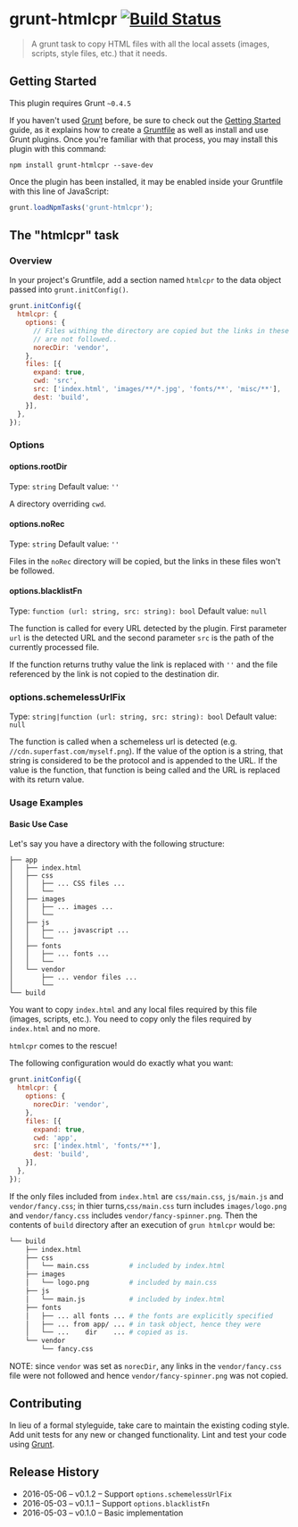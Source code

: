 # grunt-htmlcpr [![Build Status](https://travis-ci.org/PlanitarInc/grunt-htmlcpr.svg?branch=master)](https://travis-ci.org/PlanitarInc/grunt-htmlcpr)

> A grunt task to copy HTML files with all the local assets (images, scripts, style files, etc.) that it needs.

## Getting Started
This plugin requires Grunt `~0.4.5`

If you haven't used [Grunt](http://gruntjs.com/) before, be sure to check out the [Getting Started](http://gruntjs.com/getting-started) guide, as it explains how to create a [Gruntfile](http://gruntjs.com/sample-gruntfile) as well as install and use Grunt plugins. Once you're familiar with that process, you may install this plugin with this command:

```shell
npm install grunt-htmlcpr --save-dev
```

Once the plugin has been installed, it may be enabled inside your Gruntfile with this line of JavaScript:

```js
grunt.loadNpmTasks('grunt-htmlcpr');
```

## The "htmlcpr" task

### Overview
In your project's Gruntfile, add a section named `htmlcpr` to the data object passed into `grunt.initConfig()`.

```js
grunt.initConfig({
  htmlcpr: {
    options: {
      // Files withing the directory are copied but the links in these files
      // are not followed..
      norecDir: 'vendor',
    },
    files: [{
      expand: true,
      cwd: 'src',
      src: ['index.html', 'images/**/*.jpg', 'fonts/**', 'misc/**'],
      dest: 'build',
    }],
  },
});
```

### Options

#### options.rootDir
Type: `string`
Default value: `''`

A directory overriding `cwd`.

#### options.noRec
Type: `string`
Default value: `''`

Files in the `noRec` directory will be copied, but the links in these files
won't be followed.

#### options.blacklistFn
Type: `function (url: string, src: string): bool`
Default value: `null`

The function is called for every URL detected by the plugin.
First parameter `url` is the detected URL and the second parameter `src`
is the path of the currently processed file.

If the function returns truthy value the link is replaced with `''`
and the file referenced by the link is not copied to the destination dir.

### options.schemelessUrlFix
Type: `string|function (url: string, src: string): bool`
Default value: `null`

The function is called when a schemeless url is detected
(e.g.  `//cdn.superfast.com/myself.png`). If the value of the option is a
string, that string is considered to be the protocol and is appended to the URL.
If the value is the function, that function is being called and the URL is
replaced with its return value.

### Usage Examples

#### Basic Use Case

Let's say you have a directory with the following structure:

```
├── app
│   ├── index.html
│   ├── css
│   │   ├── ... CSS files ...
│   │   └── 
│   ├── images
│   │   ├── ... images ...
│   │   └── 
│   ├── js
│   │   ├── ... javascript ...
│   │   └── 
│   ├── fonts
│   │   ├── ... fonts ...
│   │   └── 
│   └── vendor
│       ├── ... vendor files ...
│       └── 
└── build
```

You want to copy `index.html` and any local files required by this file (images,
scripts, etc.). You need to copy only the files required by `index.html` and no
more.

`htmlcpr` comes to the rescue!

The following configuration would do exactly what you want:

```js
grunt.initConfig({
  htmlcpr: {
    options: {
      norecDir: 'vendor',
    },
    files: [{
      expand: true,
      cwd: 'app',
      src: ['index.html', 'fonts/**'],
      dest: 'build',
    }],
  },
});
```

If the only files included from `index.html` are `css/main.css`,
`js/main.js` and `vendor/fancy.css`;
in thier turns,`css/main.css` turn includes `images/logo.png`
and `vendor/fancy.css` includes `vendor/fancy-spinner.png`.
Then the contents of `build` directory after an execution of `grun htmlcpr` would be:


```sh
└── build
    ├── index.html
    ├── css
    │   └── main.css          # included by index.html
    ├── images
    │   └── logo.png          # included by main.css
    ├── js
    │   └── main.js           # included by index.html
    ├── fonts
    │   ├── ... all fonts ... # the fonts are explicitly specified
    │   ├── ... from app/ ... # in task object, hence they were
    │   └── ...    dir    ... # copied as is.
    └── vendor
        └── fancy.css
```

NOTE: since `vendor` was set as `norecDir`, any links in the `vendor/fancy.css`
file were not followed and hence `vendor/fancy-spinner.png` was not copied.


## Contributing
In lieu of a formal styleguide, take care to maintain the existing coding style. Add unit tests for any new or changed functionality. Lint and test your code using [Grunt](http://gruntjs.com/).

## Release History

- 2016-05-06 – v0.1.2 – Support `options.schemelessUrlFix`
- 2016-05-03 – v0.1.1 – Support `options.blacklistFn`
- 2016-05-03 – v0.1.0 – Basic implementation
